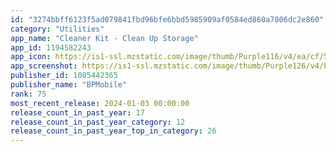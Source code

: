 ```yaml
---
id: "3274bbff6123f5ad079841fbd96bfe6bbd5985909af0584ed860a7806dc2e860"
category: "Utilities"
app_name: "Cleaner Kit - Clean Up Storage"
app_id: 1194582243
app_icon: https://is1-ssl.mzstatic.com/image/thumb/Purple116/v4/ea/cf/5a/eacf5a8a-edd1-7cad-82be-b742ec30dd47/AppIcon-0-0-1x_U007emarketing-0-5-0-sRGB-85-220-0.png/1024x1024bb.png
app_screenshot: https://is1-ssl.mzstatic.com/image/thumb/Purple126/v4/bd/46/ce/bd46ce75-f6ae-c256-db0d-63599b9a2630/f56058c1-5285-4f53-b41e-a21fc9367020_X_1.png/1242x2688bb.png
publisher_id: 1085442365
publisher_name: "BPMobile"
rank: 75
most_recent_release: 2024-01-03 00:00:00
release_count_in_past_year: 17
release_count_in_past_year_category: 12
release_count_in_past_year_top_in_category: 26
---
```

